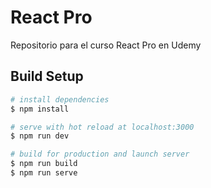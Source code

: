 # React Pro

Repositorio para el curso React Pro en Udemy

## Build Setup

```bash
# install dependencies
$ npm install

# serve with hot reload at localhost:3000
$ npm run dev

# build for production and launch server
$ npm run build
$ npm run serve
```
